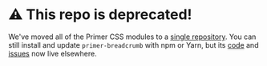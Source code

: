 # :warning: This repo is deprecated!
We've moved all of the Primer CSS modules to a [single repository][repo]. You can still install and update `primer-breadcrumb` with npm or Yarn, but its [code] and [issues] now live elsewhere.

[repo]: https://github.com/primer/primer-css
[issues]: https://github.com/primer/primer-css/issues
[code]: https://github.com/primer/primer-css/tree/master/packages/primer-breadcrumb